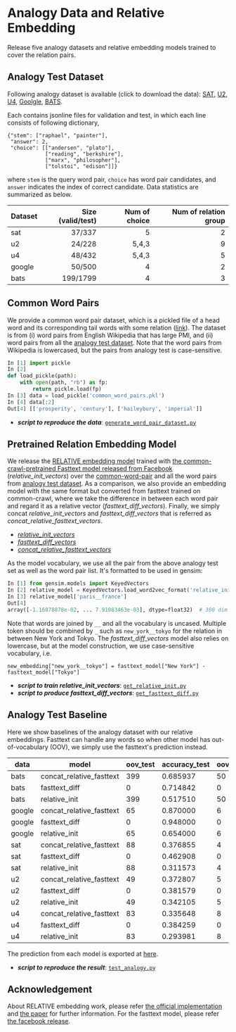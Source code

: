 # Analogy Data and Relative Embedding 
Release five analogy datasets and relative embedding models trained to cover the relation pairs.

## Analogy Test Dataset
Following analogy dataset is available (click to download the data):
[SAT](https://github.com/asahi417/AnalogyTools/releases/download/0.0.0/sat.zip), 
[U2](https://github.com/asahi417/AnalogyTools/releases/download/0.0.0/u2.zip),
[U4](https://github.com/asahi417/AnalogyTools/releases/download/0.0.0/u4.zip),
[Goolgle](https://github.com/asahi417/AnalogyTools/releases/download/0.0.0/google.zip),
[BATS](https://github.com/asahi417/AnalogyTools/releases/download/0.0.0/bats.zip).

Each contains jsonline files for validation and test, in which each line consists of following dictionary,
```
{"stem": ["raphael", "painter"],
 "answer": 2,
 "choice": [["andersen", "plato"],
            ["reading", "berkshire"],
            ["marx", "philosopher"],
            ["tolstoi", "edison"]]}
``` 
where `stem` is the query word pair, `choice` has word pair candidates, and `answer` indicates the index of correct candidate. Data statistics are summarized as below.

| Dataset | Size (valid/test) | Num of choice | Num of relation group |
|---------|---------:|--------------:|----------------------:|
| sat     | 37/337   | 5             | 2                     |
| u2      | 24/228   | 5,4,3         | 9                     |
| u4      | 48/432   | 5,4,3         | 5                     |
| google  | 50/500   | 4             | 2                     |
| bats    | 199/1799 | 4             | 3                     |


## Common Word Pairs
We provide a common word pair dataset, which is a pickled file of a head word and its corresponding tail words with some
relation ([link](https://github.com/asahi417/AnalogyTools/releases/download/0.0.0/common_word_pairs.pkl.tar.gz)).
The dataset is from (i) word pairs from English Wikipedia that has large PMI, and (ii) word pairs from all the 
[analogy test dataset](#analogy-test-dataset). Note that the word pairs from Wikipedia is lowercased, but the pairs from analogy test is case-sensitive.

```python
In [1] import pickle
In [2] 
def load_pickle(path):
    with open(path, "rb") as fp:
        return pickle.load(fp)
In [3] data = load_pickle('common_word_pairs.pkl')
In [4] data[:2]
Out[4] [['prosperity', 'century'], ['haileybury', 'imperial']]
```

- ***script to reproduce the data***: [`generate_word_pair_dataset.py`](generate_word_pair_dataset.py)

## Pretrained Relation Embedding Model
We release the [RELATIVE embedding model](http://josecamachocollados.com/papers/relative_ijcai2019.pdf) trained with 
[the common-crawl-pretrained Fasttext model released from Facebook](https://dl.fbaipublicfiles.com/fasttext/vectors-english/crawl-300d-2M-subword.zip)
(*relative_init_vectors*) over the [common-word-pair](#common-word-pairs) and all the word pairs from [analogy test dataset](#analogy-test-dataset).
As a comparison, we also provide an embedding model with the same format but converted from fasttext trained on common-crawl,
where we take the difference in between each word pair and regard it as a relative vector (*fasttext_diff_vectors*).
Finally, we simply concat *relative_init_vectors* and *fasttext_diff_vectors* that is referred as
*concat_relative_fasttext_vectors*.

- [*relative_init_vectors*](https://github.com/asahi417/AnalogyTools/releases/download/0.0.0/relative_init_vectors.bin.tar.gz)
- [*fasttext_diff_vectors*](https://github.com/asahi417/AnalogyTools/releases/download/0.0.0/fasttext_diff_vectors.bin.tar.gz)
- [*concat_relative_fasttext_vectors*](https://drive.google.com/u/0/uc?id=1CkdsxEl21TUiBmLS6uq55tH6SiHvWGDn&export=download)

As the model vocabulary, we use all the pair from the above analogy test set as well as the word pair list.
It's formatted to be used in gensim:
```python
In [1] from gensim.models import KeyedVectors
In [2] relative_model = KeyedVectors.load_word2vec_format('relative_init_vectors.bin', binary=True)
In [3] relative_model['paris__france']
Out[4] 
array([-1.16878878e-02, ... 7.91083463e-03], dtype=float32)  # 300 dim array
```
Note that words are joined by `__` and all the vocabulary is uncased. Multiple token should be combined by `_` such as 
`new_york__tokyo` for the relation in between New York and Tokyo. The *fasttext_diff_vectors* model also relies on lowercase,
but at the model construction, we use case-sensitive vocabulary, i.e.
```
new_embedding["new_york__tokyo"] = fasttext_model["New York"] - fasttext_model["Tokyo"]
```

- ***script to train relative_init_vectors***: [`get_relative_init.py`](get_relative_init.py)
- ***script to produce fasttext_diff_vectors***: [`get_fasttext_diff.py`](get_fasttext_diff.py)

## Analogy Test Baseline 
Here we show baselines of the analogy dataset with our relative embeddings. Fasttext can handle any words so when other model
has out-of-vocabulary (OOV), we simply use the fasttext's prediction instead.

| data   | model                    | oov_test | accuracy_test | oov_valid | accuracy_valid | accuracy |
|--------|--------------------------|----------|---------------|-----------|----------------|----------|
| bats   | concat_relative_fasttext | 399      | 0.685937      | 50        | 0.738693       | 0.691191 |
| bats   | fasttext_diff            | 0        | 0.714842      | 0         | 0.743719       | 0.717718 |
| bats   | relative_init            | 399      | 0.517510      | 50        | 0.537688       | 0.519520 |
| google | concat_relative_fasttext | 65       | 0.870000      | 6         | 0.840000       | 0.867273 |
| google | fasttext_diff            | 0        | 0.948000      | 0         | 0.940000       | 0.947273 |
| google | relative_init            | 65       | 0.654000      | 6         | 0.640000       | 0.652727 |
| sat    | concat_relative_fasttext | 88       | 0.376855      | 4         | 0.405405       | 0.379679 |
| sat    | fasttext_diff            | 0        | 0.462908      | 0         | 0.540541       | 0.470588 |
| sat    | relative_init            | 88       | 0.311573      | 4         | 0.243243       | 0.304813 |
| u2     | concat_relative_fasttext | 49       | 0.372807      | 5         | 0.458333       | 0.380952 |
| u2     | fasttext_diff            | 0        | 0.381579      | 0         | 0.291667       | 0.373016 |
| u2     | relative_init            | 49       | 0.342105      | 5         | 0.250000       | 0.333333 |
| u4     | concat_relative_fasttext | 83       | 0.335648      | 8         | 0.437500       | 0.345833 |
| u4     | fasttext_diff            | 0        | 0.384259      | 0         | 0.395833       | 0.385417 |
| u4     | relative_init            | 83       | 0.293981      | 8         | 0.333333       | 0.297917 |

The prediction from each model is exported at [here](./predictions). 

- ***script to reproduce the result***: [`test_analogy.py`](analogy_test.py)

## Acknowledgement
About RELATIVE embedding work, please refer [the official implementation](https://github.com/pedrada88/relative) and
[the paper](http://josecamachocollados.com/papers/relative_ijcai2019.pdf) for further information.
For the fasttext model, please refer [the facebook release](https://fasttext.cc/docs/en/english-vectors.html).
